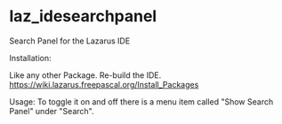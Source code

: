 # laz_idesearchpanel
Search Panel for the Lazarus IDE

Installation:

Like any other Package. Re-build the IDE.
https://wiki.lazarus.freepascal.org/Install_Packages


Usage:
To toggle it on and off there is a menu item called "Show Search Panel" under "Search".
